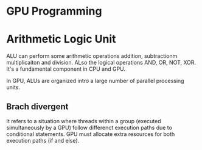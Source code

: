 # GPU Programming

# Arithmetic Logic Unit

ALU can perform some arithmetic operations addition, subtractionm multiplicaiton and division. ALso the logical operations AND, OR, NOT, XOR. It's a fundamental component in CPU and GPU.

In GPU, ALUs are organized intro a large number of parallel processing units.



## Brach divergent

It refers to a situation where threads within a group (executed simultaneously by a GPU) follow differenct execution paths due to conditional statements. GPU must allocate extra resources for both execution paths (if and else).
